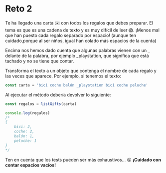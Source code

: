 # Reto 2

Te ha llegado una carta ✉️ con todos los regalos que debes preparar. El tema es que es una cadena de texto y es muy difícil de leer 😱. ¡Menos mal que han puesto cada regalo separado por espacio! (aunque ten cuidado,porque al ser niños, igual han colado más espacios de la cuenta)

Encima nos hemos dado cuenta que algunas palabras vienen con un `_` delante de la palabra, por ejemplo _playstation, que significa que está tachado y no se tiene que contar.

Transforma el texto a un objeto que contenga el nombre de cada regalo y las veces que aparece. Por ejemplo, si tenemos el texto:

``` javascript
const carta = 'bici coche balón _playstation bici coche peluche'
```

Al ejecutar el método debería devolver lo siguiente:

``` javascript
const regalos = listGifts(carta)

console.log(regalos)
/*
{
    bici: 2,
    coche: 2,
    balón: 1,
    peluche: 1
}
*/
```

Ten en cuenta que los tests pueden ser más exhaustivos... 😝 **¡Cuidado con contar espacios vacíos!**
